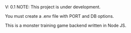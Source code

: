 V: 0.1
NOTE: This project is under development.

You must create a .env file with PORT and DB options.

This is a monster training game backend written in Node JS.
